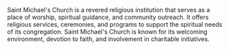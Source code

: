 Saint Michael's Church is a revered religious institution that serves as a place of worship, spiritual guidance, and community outreach. It offers religious services, ceremonies, and programs to support the spiritual needs of its congregation. Saint Michael's Church is known for its welcoming environment, devotion to faith, and involvement in charitable initiatives.